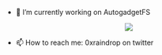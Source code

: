 - 🔭 I’m currently working on AutogadgetFS
<div style="text-align:center"><img src="https://github.com/ehabhussein/AutoGadgetFS/raw/master/screenshots/agfslogos.png"/></div>

- 📫 How to reach me: 0xraindrop on twitter
